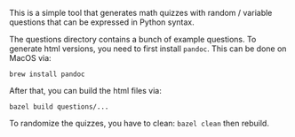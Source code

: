 This is a simple tool that generates math quizzes with random / variable questions that can be expressed in Python syntax.

The questions directory contains a bunch of example questions. To generate html versions, you need to first install `pandoc`. This can be done on MacOS via:

`brew install pandoc`

After that, you can build the html files via:

`bazel build questions/...`

To randomize the quizzes, you have to clean: `bazel clean` then rebuild.
